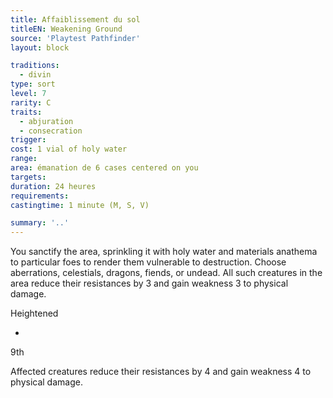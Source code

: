 ```yaml
---
title: Affaiblissement du sol
titleEN: Weakening Ground
source: 'Playtest Pathfinder'
layout: block

traditions:
  - divin
type: sort
level: 7
rarity: C
traits:
  - abjuration
  - consecration
trigger: 
cost: 1 vial of holy water
range: 
area: émanation de 6 cases centered on you
targets: 
duration: 24 heures
requirements: 
castingtime: 1 minute (M, S, V)

summary: '..'
---
```

You sanctify the area, sprinkling it with holy water and materials anathema to particular foes to render them vulnerable to destruction. Choose aberrations, celestials, dragons, fiends, or undead. All such creatures in the area reduce their resistances by 3 and gain weakness 3 to physical damage.

Heightened

-

9th

Affected creatures reduce their resistances by 4 and gain weakness 4 to physical damage.